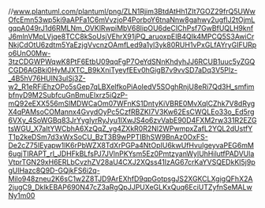 //www.plantuml.com/plantuml/png/ZLN1Rjim3BtdAtHh1ZIt7GOZ29frQ5UWwOfcEmn53wp5ki9aAPFa1C6mVvzjoP4PorboY6tnaNnw8gahwy2ugfIJ2tOjmLgqpA049rJ1d6RMLNm_OVKlRwpiMbV68lipOU6deCIChPsf7GwBfUQLH9knfJ6mlnVMpLVjqe8TCC8kSoUsjVEhrX91jPQ_aruoxpEIB4QIk4MPCQ5S3AwiCrNkjCdOtU6zdtm5YaEzjgVvcnzOAmfLed9a1yl3yk80RUH1vPxGLfAYryGIFURpo6UnO0Mw-3tzCDGWPWqwK8PtF6EtbU09qqFgP7OeYdSNnKhdyhJJ6RCUB1uuc5yZGQCGD6AGBki0HyMJXTC_B9kXniTyeyfEEv0hGigB7v9vvSD7aDq3V5Plz-_4B5hV76HUIN3ulSj3Z-w2_R1eRFiEhzOPo5sGep7qLBXelfkoPiAoIedV5SOghRnjU8eRi7Qd3H_smfimbfnyD9M2SubfcuGnBmuElxrz5iQzP-mQ92eEXX556mSlMDWCaOm07WFnKS1DntyKiVBRE0MvXqICZhk7V8dRygX4qPAMsoCOMannx4GvydOyPc5CzfRBZKI7V3Kw62EsCWQLEo33o_Ed5rg6VXy_4SoWGBq83JrYygIyrRyJyu1IXwJS4o6zvVabE90D4FXM2rw331R2EZGtsWGU_X7aItYWCbhA6XzQqZ_yg4ZXkR0R2Nl2WPwmpxZafL2YQL2dUstfYT1p2keDSm7d3xWxSoCU_BzT3B9wPPTIBhSW9BnAz0OxFS-De2cZ75IEyapw1lK6rPbWZX8TdXrPGPa4NtOpIU6kwUfHvuIgeyvaPEG6mM6ugjTIRAPT_rl_JDHFkBLfsPJ7JVlnPKYsm5Ez0PmtzyanWylUhHilutfPADVUlaVtprTGN29xH6ERLbCvzhZV28aU4CXJ2XQss41IzAG67crKaYVSQEDkKI5j9pgUlHazc8Q9D-GQjkFS6i2q-Milo948zneu2K6sC1w2Z8TJD9ArEXhfD9qpGotpsgJS2XGKCLXgigQFhX2A2jugC9_DklkEBAP690N47cZ3aRgQpJJPUXeGLKxQuq6EciUTZyfnSeMALwNy1m00
